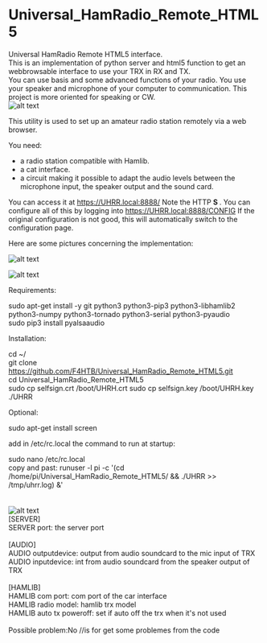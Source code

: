 # Universal_HamRadio_Remote_HTML5
Universal HamRadio Remote HTML5 interface.<br>
This is an implementation of python server and html5 function to get an webbrowsable interface to use your TRX in RX and TX.<br>
You can use basis and some advanced functions of your radio.
You use your speaker and microphone of your computer to communication.
This project is more oriented for speaking or CW.
<br>
![alt text](https://github.com/F4HTB/Universal_HamRadio_Remote_HTML5/blob/master/README/UHRR_Pict.png?raw=true)

This utility is used to set up an amateur radio station remotely via a web browser.

You need:
- a radio station compatible with Hamlib.
- a cat interface.
- a circuit making it possible to adapt the audio levels between the microphone input, the speaker output and the sound card.

You can access it at https://UHRR.local:8888/
Note the HTTP <b> S </b>.
You can configure all of this by logging into https://UHRR.local:8888/CONFIG
If the original configuration is not good, this will automatically switch to the configuration page.

Here are some pictures concerning the implementation:


![alt text](https://github.com/F4HTB/Universal_HamRadio_Remote_HTML5/blob/master/README/func_princ.png?raw=true)

![alt text](https://github.com/F4HTB/Universal_HamRadio_Remote_HTML5/blob/master/README/sound_diagram.png?raw=true)

Requirements:

sudo apt-get install -y git python3 python3-pip3 python3-libhamlib2 python3-numpy python3-tornado python3-serial python3-pyaudio<br>
sudo pip3 install pyalsaaudio<br>

Installation:

cd ~/<br>
git clone https://github.com/F4HTB/Universal_HamRadio_Remote_HTML5.git<br>
cd Universal_HamRadio_Remote_HTML5<br>
sudo cp selfsign.crt /boot/UHRH.crt
sudo cp selfsign.key /boot/UHRH.key
./UHRR<br>

Optional:

sudo apt-get install screen<br>

add in /etc/rc.local the command to run at startup:<br>

sudo nano /etc/rc.local<br>
copy and past: runuser -l pi -c '(cd /home/pi/Universal_HamRadio_Remote_HTML5/ && ./UHRR >> /tmp/uhrr.log) &'<br>
<br>
<br>
![alt text](https://github.com/F4HTB/Universal_HamRadio_Remote_HTML5/blob/master/README/UHRR_conf_Pict.png?raw=true)
<br>
[SERVER]<br>
SERVER port: the server port<br>
<br>
[AUDIO]<br>
AUDIO outputdevice: output from audio soundcard to the mic input of TRX<br>
AUDIO inputdevice: int from audio soundcard from the speaker output of TRX<br>
<br>
[HAMLIB]<br>
HAMLIB com port: com port of the car interface<br>
HAMLIB radio model: hamlib trx model<br>
HAMLIB auto tx poweroff: set if auto off the trx when it's not used<br>
<br>
Possible problem:No //is for get some problemes from the code<br>